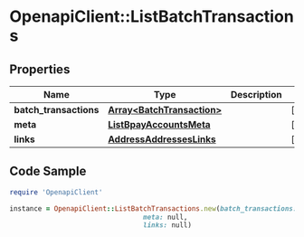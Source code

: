 # OpenapiClient::ListBatchTransactions

## Properties

Name | Type | Description | Notes
------------ | ------------- | ------------- | -------------
**batch_transactions** | [**Array&lt;BatchTransaction&gt;**](BatchTransaction.md) |  | [optional] 
**meta** | [**ListBpayAccountsMeta**](ListBpayAccountsMeta.md) |  | [optional] 
**links** | [**AddressAddressesLinks**](AddressAddressesLinks.md) |  | [optional] 

## Code Sample

```ruby
require 'OpenapiClient'

instance = OpenapiClient::ListBatchTransactions.new(batch_transactions: null,
                                 meta: null,
                                 links: null)
```


